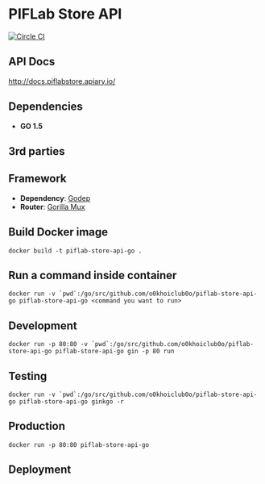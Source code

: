 # PIFLab Store API
[![Circle CI](https://circleci.com/gh/o0khoiclub0o/piflab-store-api-go.svg?style=svg&circle-token=b62eec2adc4baa81e1e0d75b704de98d94b49be6)](https://circleci.com/gh/o0khoiclub0o/piflab-store-api-go)

## API Docs
http://docs.piflabstore.apiary.io/

## Dependencies

- **GO 1.5**

## 3rd parties

## Framework

- **Dependency**: [Godep](https://github.com/tools/godep)
- **Router**: [Gorilla Mux](https://github.com/gorilla/mux)

## Build Docker image

`docker build -t piflab-store-api-go .`

## Run a command inside container
   ``docker run -v `pwd`:/go/src/github.com/o0khoiclub0o/piflab-store-api-go piflab-store-api-go <command you want to run>``

## Development

``docker run -p 80:80 -v `pwd`:/go/src/github.com/o0khoiclub0o/piflab-store-api-go piflab-store-api-go gin -p 80 run``

## Testing

``docker run -v `pwd`:/go/src/github.com/o0khoiclub0o/piflab-store-api-go piflab-store-api-go ginkgo -r``

## Production

`docker run -p 80:80 piflab-store-api-go`

## Deployment
